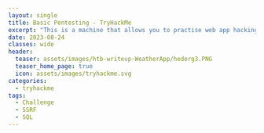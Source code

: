 ```yaml
---
layout: single
title: Basic Pentesting - TryHackMe
excerpt: "This is a machine that allows you to practise web app hacking and privilege escalation."
date: 2023-08-24
classes: wide
header:
  teaser: assets/images/htb-writeup-WeatherApp/hederg3.PNG
  teaser_home_page: true
  icon: assets/images/tryhackme.svg
categories:
  - tryhackme
tags:  
  - Challenge
  - SSRF
  - SQL
---
```

